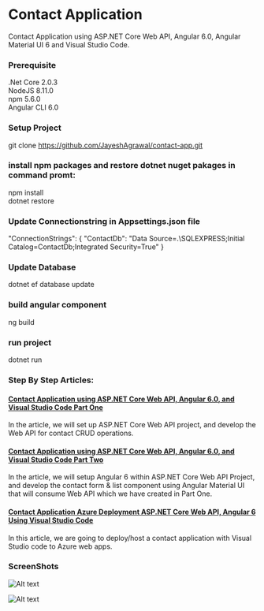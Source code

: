 # Contact Application
Contact Application using ASP.NET Core Web API, Angular 6.0, Angular Material UI 6 and Visual Studio Code. 

### Prerequisite 
.Net Core 2.0.3<br />
NodeJS 8.11.0 <br />
npm 5.6.0 <br />
Angular CLI 6.0 <br />

### Setup Project
git clone https://github.com/JayeshAgrawal/contact-app.git

### install npm packages and restore dotnet nuget pakages in command promt:
npm install <br />
dotnet restore  

### Update Connectionstring in Appsettings.json file
 "ConnectionStrings": {
    "ContactDb": "Data Source=.\\SQLEXPRESS;Initial Catalog=ContactDb;Integrated Security=True"
	}

### Update Database
dotnet ef database update

### build angular component
ng build

### run project
dotnet run

### Step By Step Articles:

#### [Contact Application using ASP.NET Core Web API, Angular 6.0, and Visual Studio Code Part One](https://crack-codes.blogspot.com/2018/05/contact-application-using-aspnet-core.html)
In the article, we will set up ASP.NET Core Web API project, and develop the Web API for contact CRUD operations.

#### [Contact Application using ASP.NET Core Web API, Angular 6.0, and Visual Studio Code Part Two](https://crack-codes.blogspot.com/2018/07/contact-application-using-aspnet-core.html)
In the article, we will setup Angular 6 within ASP.NET Core Web API Project, and develop the contact form & list component using Angular Material UI that will consume Web API which we have created in Part One.

#### [Contact Application Azure Deployment ASP.NET Core Web API, Angular 6 Using Visual Studio Code](https://crack-codes.blogspot.com/2018/06/contact-application-azure-deployment.html)
In this article, we are going to deploy/host a contact application with Visual Studio code to Azure web apps.

### ScreenShots
![Alt text](https://4.bp.blogspot.com/-eteH6ZphAVg/W0GzsIGdefI/AAAAAAAAAg8/URKnk8KI9-Aw7tV283rqEaYtVH3EHz8TwCEwYBhgL/s1600/1list.png "Contact List")

![Alt text](https://4.bp.blogspot.com/-tk-cmrzj3qI/W0Gzsao8A_I/AAAAAAAAAhE/CemriwiQd3gOezzzmSIqOMTN-gu1TVD_wCEwYBhgL/s1600/2editform.png "Contact EditForm")

